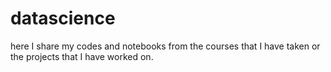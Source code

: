# datascience
here I share my codes and notebooks from the courses that I have taken or the projects that I have worked on.
